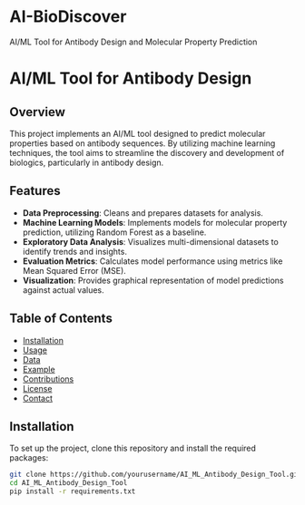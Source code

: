 # AI-BioDiscover
AI/ML Tool for Antibody Design and Molecular Property Prediction

# AI/ML Tool for Antibody Design

## Overview
This project implements an AI/ML tool designed to predict molecular properties based on antibody sequences. By utilizing machine learning techniques, the tool aims to streamline the discovery and development of biologics, particularly in antibody design.

## Features
- **Data Preprocessing**: Cleans and prepares datasets for analysis.
- **Machine Learning Models**: Implements models for molecular property prediction, utilizing Random Forest as a baseline.
- **Exploratory Data Analysis**: Visualizes multi-dimensional datasets to identify trends and insights.
- **Evaluation Metrics**: Calculates model performance using metrics like Mean Squared Error (MSE).
- **Visualization**: Provides graphical representation of model predictions against actual values.

## Table of Contents
- [Installation](#installation)
- [Usage](#usage)
- [Data](#data)
- [Example](#example)
- [Contributions](#contributions)
- [License](#license)
- [Contact](#contact)

## Installation
To set up the project, clone this repository and install the required packages:

```bash
git clone https://github.com/yourusername/AI_ML_Antibody_Design_Tool.git
cd AI_ML_Antibody_Design_Tool
pip install -r requirements.txt

